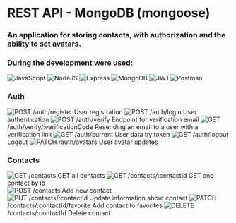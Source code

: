 # REST API - MongoDB (mongoose)

### An application for storing contacts, with authorization and the ability to set avatars.
### During the development were used:

![JavaScript](https://img.shields.io/badge/JavaScript-F7DF1E?style=for-the-badge&logo=javascript&logoColor=black) ![NodeJS](https://img.shields.io/badge/Node.js-43853D?style=for-the-badge&logo=node.js&logoColor=white) ![Express](https://img.shields.io/badge/Express.js-404D59?style=for-the-badge) ![MongoDB](https://img.shields.io/badge/MongoDB-4EA94B?style=for-the-badge&logo=mongodb&logoColor=white) ![JWT](https://img.shields.io/badge/JWT-000000?style=for-the-badge&logo=JSON%20web%20tokens&logoColor=white)![Postman](https://img.shields.io/badge/Postman-FF6C37?style=for-the-badge&logo=Postman&logoColor=white)

### Auth
![POST](https://img.shields.io/static/v1?label=&message=&color=green) /auth/register   User registration
![POST](https://img.shields.io/badge/POST-F7DF1E?style=for-the-badge&logo=javascript&logoColor=green) /auth/login   User authentication
![POST](https://img.shields.io/badge/POST-F7DF1E?style=for-the-badge&logo=javascript&logoColor=green) /auth/verify  Endpoint for verification email
![GET](https://img.shields.io/badge/GET-F7DF1E?style=for-the-badge&logo=javascript&logoColor=blue) /auth/verify/:verificationCode  Resending an email to a user with a verification link
![GET](https://img.shields.io/badge/GET-F7DF1E?style=for-the-badge&logo=javascript&logoColor=blue) /auth/current  User data by token
![GET](https://img.shields.io/badge/GET-F7DF1E?style=for-the-badge&logo=javascript&logoColor=blue) /auth/logout  Logout
![PATCH](https://img.shields.io/badge/PATCH-F7DF1E?style=for-the-badge&logo=javascript&logoColor=grey) /auth/avatars User avatar updates 


### Contacts
![GET](https://img.shields.io/badge/GET-F7DF1E?style=for-the-badge&logo=javascript&logoColor=blue) /contacts  GET all contacts
![GET](https://img.shields.io/badge/GET-F7DF1E?style=for-the-badge&logo=javascript&logoColor=blue) /contacts/:contactId  GET one contact by id  
![POST](https://img.shields.io/badge/POST-F7DF1E?style=for-the-badge&logo=javascript&logoColor=green) /contacts  Add new contact  
![PUT](https://img.shields.io/badge/PUT-F7DF1E?style=for-the-badge&logo=javascript&logoColor=yellow) /contacts/:contactId  Update information about contact
![PATCH](https://img.shields.io/badge/PATCH-F7DF1E?style=for-the-badge&logo=javascript&logoColor=grey) /contacts/:contactId/favorite  Add contact to favorites 
![DELETE](https://img.shields.io/badge/DELETE-F7DF1E?style=for-the-badge&logo=javascript&logoColor=red) /contacts/:contactId Delete contact
